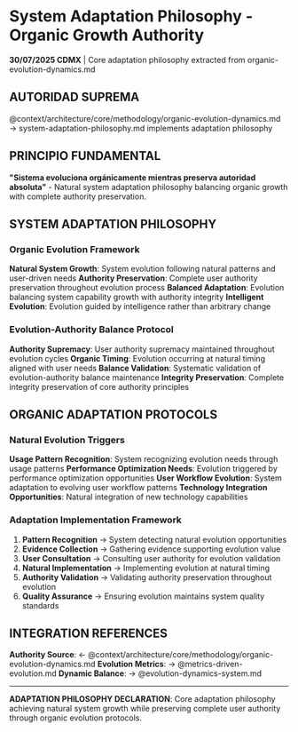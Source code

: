 # System Adaptation Philosophy - Organic Growth Authority

**30/07/2025 CDMX** | Core adaptation philosophy extracted from organic-evolution-dynamics.md

## AUTORIDAD SUPREMA
@context/architecture/core/methodology/organic-evolution-dynamics.md → system-adaptation-philosophy.md implements adaptation philosophy

## PRINCIPIO FUNDAMENTAL
**"Sistema evoluciona orgánicamente mientras preserva autoridad absoluta"** - Natural system adaptation philosophy balancing organic growth with complete authority preservation.

## SYSTEM ADAPTATION PHILOSOPHY

### Organic Evolution Framework
**Natural System Growth**: System evolution following natural patterns and user-driven needs
**Authority Preservation**: Complete user authority preservation throughout evolution process
**Balanced Adaptation**: Evolution balancing system capability growth with authority integrity
**Intelligent Evolution**: Evolution guided by intelligence rather than arbitrary change

### Evolution-Authority Balance Protocol
**Authority Supremacy**: User authority supremacy maintained throughout evolution cycles
**Organic Timing**: Evolution occurring at natural timing aligned with user needs
**Balance Validation**: Systematic validation of evolution-authority balance maintenance
**Integrity Preservation**: Complete integrity preservation of core authority principles

## ORGANIC ADAPTATION PROTOCOLS

### Natural Evolution Triggers
**Usage Pattern Recognition**: System recognizing evolution needs through usage patterns
**Performance Optimization Needs**: Evolution triggered by performance optimization opportunities
**User Workflow Evolution**: System adaptation to evolving user workflow patterns
**Technology Integration Opportunities**: Natural integration of new technology capabilities

### Adaptation Implementation Framework
1. **Pattern Recognition** → System detecting natural evolution opportunities
2. **Evidence Collection** → Gathering evidence supporting evolution value
3. **User Consultation** → Consulting user authority for evolution validation
4. **Natural Implementation** → Implementing evolution at natural timing
5. **Authority Validation** → Validating authority preservation throughout evolution
6. **Quality Assurance** → Ensuring evolution maintains system quality standards

## INTEGRATION REFERENCES
**Authority Source**: ← @context/architecture/core/methodology/organic-evolution-dynamics.md
**Evolution Metrics**: → @metrics-driven-evolution.md
**Dynamic Balance**: → @evolution-dynamics-system.md

---
**ADAPTATION PHILOSOPHY DECLARATION**: Core adaptation philosophy achieving natural system growth while preserving complete user authority through organic evolution protocols.